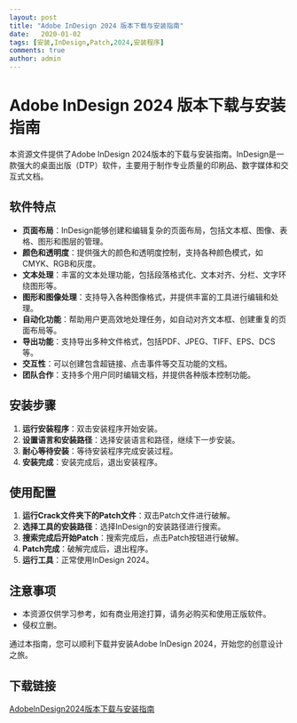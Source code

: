 ```yaml
---
layout: post
title: "Adobe InDesign 2024 版本下载与安装指南"
date:   2020-01-02
tags: [安装,InDesign,Patch,2024,安装程序]
comments: true
author: admin
---
```

# Adobe InDesign 2024 版本下载与安装指南

本资源文件提供了Adobe InDesign 2024版本的下载与安装指南。InDesign是一款强大的桌面出版（DTP）软件，主要用于制作专业质量的印刷品、数字媒体和交互式文档。

## 软件特点

- **页面布局**：InDesign能够创建和编辑复杂的页面布局，包括文本框、图像、表格、图形和图层的管理。
- **颜色和透明度**：提供强大的颜色和透明度控制，支持各种颜色模式，如CMYK、RGB和灰度。
- **文本处理**：丰富的文本处理功能，包括段落格式化、文本对齐、分栏、文字环绕图形等。
- **图形和图像处理**：支持导入各种图像格式，并提供丰富的工具进行编辑和处理。
- **自动化功能**：帮助用户更高效地处理任务，如自动对齐文本框、创建重复的页面布局等。
- **导出功能**：支持导出多种文件格式，包括PDF、JPEG、TIFF、EPS、DCS等。
- **交互性**：可以创建包含超链接、点击事件等交互功能的文档。
- **团队合作**：支持多个用户同时编辑文档，并提供各种版本控制功能。

## 安装步骤

1. **运行安装程序**：双击安装程序开始安装。
2. **设置语言和安装路径**：选择安装语言和路径，继续下一步安装。
3. **耐心等待安装**：等待安装程序完成安装过程。
4. **安装完成**：安装完成后，退出安装程序。

## 使用配置

1. **运行Crack文件夹下的Patch文件**：双击Patch文件进行破解。
2. **选择工具的安装路径**：选择InDesign的安装路径进行搜索。
3. **搜索完成后开始Patch**：搜索完成后，点击Patch按钮进行破解。
4. **Patch完成**：破解完成后，退出程序。
5. **运行工具**：正常使用InDesign 2024。

## 注意事项

- 本资源仅供学习参考，如有商业用途打算，请务必购买和使用正版软件。
- 侵权立删。

通过本指南，您可以顺利下载并安装Adobe InDesign 2024，开始您的创意设计之旅。

## 下载链接

[AdobeInDesign2024版本下载与安装指南](https://pan.quark.cn/s/7cca20d7a954)